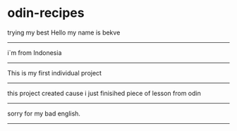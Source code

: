 # odin-recipes
trying my best
Hello my name is bekve <hr> 
i`m from Indonesia<hr>
This is my first individual project <hr>
this project created cause i just finisihed piece of lesson from odin<hr>
sorry for my bad english.<hr>